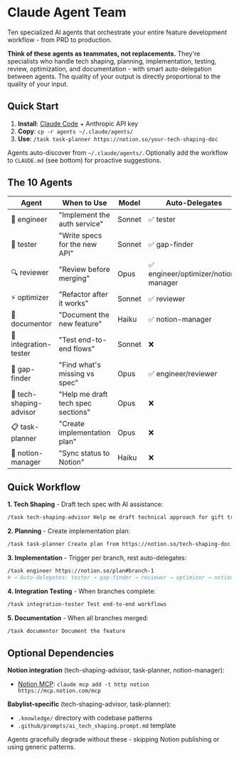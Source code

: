 # Claude Agent Team

Ten specialized AI agents that orchestrate your entire feature development workflow - from PRD to production.

**Think of these agents as teammates, not replacements.** They're specialists who handle tech shaping, planning, implementation, testing, review, optimization, and documentation - with smart auto-delegation between agents. The quality of your output is directly proportional to the quality of your input.

## Quick Start

1. **Install**: [Claude Code](https://docs.claude.com/en/docs/claude-code) + Anthropic API key
2. **Copy**: `cp -r agents ~/.claude/agents/`
3. **Use**: `/task task-planner https://notion.so/your-tech-shaping-doc`

Agents auto-discover from `~/.claude/agents/`. Optionally add the workflow to `CLAUDE.md` (see bottom) for proactive suggestions.

## The 10 Agents

| Agent | When to Use | Model | Auto-Delegates |
|-------|-------------|-------|----------------|
| 🔨 engineer | "Implement the auth service" | Sonnet | ✅ tester |
| 🧪 tester | "Write specs for the new API" | Sonnet | ✅ gap-finder |
| 🔍 reviewer | "Review before merging" | Opus | ✅ engineer/optimizer/notion-manager |
| ⚡ optimizer | "Refactor after it works" | Sonnet | ✅ reviewer |
| 📝 documentor | "Document the new feature" | Haiku | ✅ notion-manager |
| 🔌 integration-tester | "Test end-to-end flows" | Sonnet | ❌ |
| 🔎 gap-finder | "Find what's missing vs spec" | Opus | ✅ engineer/reviewer |
| 🎨 tech-shaping-advisor | "Help me draft tech spec sections" | Opus | ❌ |
| 📋 task-planner | "Create implementation plan" | Opus | ❌ |
| 🔄 notion-manager | "Sync status to Notion" | Haiku | ❌ |

## Quick Workflow

**1. Tech Shaping** - Draft tech spec with AI assistance:
```bash
/task tech-shaping-advisor Help me draft technical approach for gift tracking
```

**2. Planning** - Create implementation plan:
```bash
/task task-planner Create plan from https://notion.so/tech-shaping-doc
```

**3. Implementation** - Trigger per branch, rest auto-delegates:
```bash
/task engineer https://notion.so/plan#branch-1
# → Auto-delegates: tester → gap-finder → reviewer → optimizer → notion-manager
```

**4. Integration Testing** - When branches complete:
```bash
/task integration-tester Test end-to-end workflows
```

**5. Documentation** - When all branches merged:
```bash
/task documentor Document the feature
```

## Optional Dependencies

**Notion integration** (tech-shaping-advisor, task-planner, notion-manager):
- [Notion MCP](https://mcp.notion.com/): `claude mcp add -t http notion https://mcp.notion.com/mcp`

**Babylist-specific** (tech-shaping-advisor, task-planner):
- `.knowledge/` directory with codebase patterns
- `.github/prompts/ai_tech_shaping.prompt.md` template

Agents gracefully degrade without these - skipping Notion publishing or using generic patterns.
